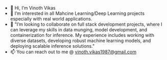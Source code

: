 - 👋 Hi, I’m Vinoth Vikas
- 💪 I’m interested in all Mahcine Learning/Deep Learning projects especially with real world applications.
- 🤝 "I’m looking to collaborate on full stack development projects, where I can leverage my skills in data munging, model development, and containerization for inference. My experience includes working with diverse        datasets, developing robust machine learning models, and deploying scalable inference solutions."
- 📫 You can reach out to me @ vinoth.vikas1987@gmail.com


<!---
vinothvikas1987/vinothvikas1987 is a ✨ special ✨ repository because its `README.md` (this file) appears on your GitHub profile.
You can click the Preview link to take a look at your changes.
--->

